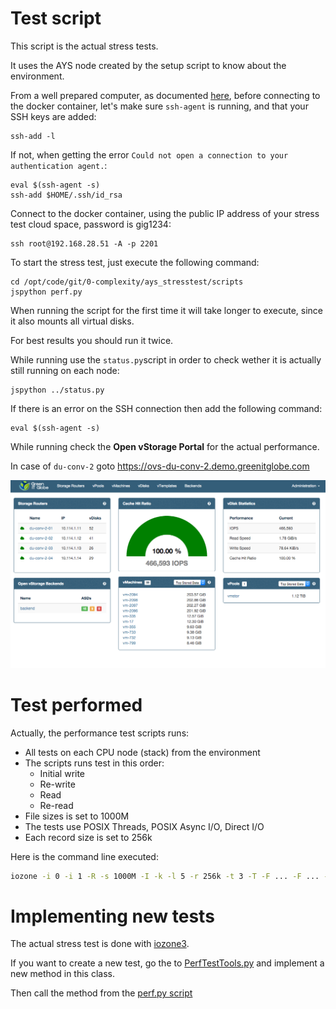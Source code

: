 # Test script

This script is the actual stress tests.

It uses the AYS node created by the setup script to know about the environment.

From a well prepared computer, as documented [here](../../Sysadmin/preparing_for_indirect_access.md), before connecting to the docker container, let's make sure `ssh-agent` is running, and that your SSH keys are added:
```
ssh-add -l
```

If not, when getting the error `Could not open a connection to your authentication agent.`:
```
eval $(ssh-agent -s)
ssh-add $HOME/.ssh/id_rsa
```

Connect to the docker container, using the public IP address of your stress test cloud space, password is gig1234:
```
ssh root@192.168.28.51 -A -p 2201
```

To start the stress test, just execute the following command:   
```
cd /opt/code/git/0-complexity/ays_stresstest/scripts
jspython perf.py
```

When running the script for the first time it will take longer to execute, since it also mounts all virtual disks.

For best results you should run it twice.

While running use the `status.py`script in order to check wether it is actually still running on each node:
```
jspython ../status.py
```

If there is an error on the SSH connection then add the following command:
````
eval $(ssh-agent -s)
````

While running check the **Open vStorage Portal** for the actual performance.

In case of `du-conv-2` goto https://ovs-du-conv-2.demo.greenitglobe.com

![](Performance.png)

# Test performed

Actually, the performance test scripts runs:
- All tests on each CPU node (stack) from the environment
- The scripts runs test in this order:
  - Initial write
  - Re-write
  - Read
  - Re-read
- File sizes is set to 1000M
- The tests use POSIX Threads, POSIX Async I/O, Direct I/O
- Each record size is set to 256k

Here is the command line executed:
```bash
iozone -i 0 -i 1 -R -s 1000M -I -k -l 5 -r 256k -t 3 -T -F ... -F ... -F ... -F ...
```

# Implementing new tests

The actual stress test is done with [iozone3](http://www.iozone.org/).  

If you want to create a new test, go the to [PerfTestTools.py]( https://github.com/Jumpscale/jumpscale_core7/blob/master/lib/JumpScale/lib/perftesttools/PerfTestTools.py) and implement a new method in this class.

Then call the method from the [perf.py script](https://git.aydo.com/0-complexity/ays_stresstest/blob/master/scripts/perf.py)
